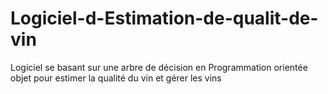 # Logiciel-d-Estimation-de-qualit-de-vin
Logiciel se basant sur une arbre de décision en Programmation orientée objet pour estimer la qualité du vin et gérer les vins 
